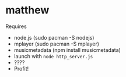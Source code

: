 # matthew

Requires 
  - node.js (sudo pacman -S nodejs)
  - mplayer (sudo pacman -S mplayer)
  - musicmetadata (npm install musicmetadata)
  - launch with ```node http_server.js```
  - ????
  - Profit!

